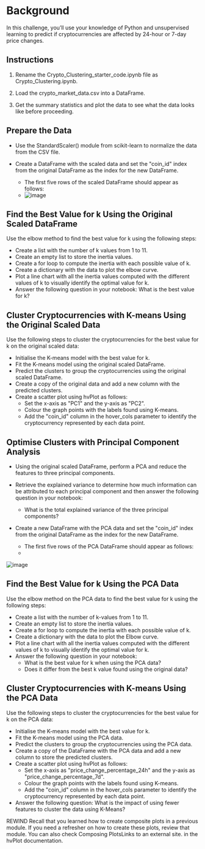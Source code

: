 # Background

In this challenge, you’ll use your knowledge of Python and unsupervised learning to predict if cryptocurrencies are affected by 24-hour or 7-day price changes.

Instructions
--
 1. Rename the Crypto_Clustering_starter_code.ipynb file as Crypto_Clustering.ipynb.

 2. Load the crypto_market_data.csv into a DataFrame.

 3. Get the summary statistics and plot the data to see what the data looks like before proceeding.

Prepare the Data
--
 - Use the StandardScaler() module from scikit-learn to normalize the data from the CSV file.

 - Create a DataFrame with the scaled data and set the "coin_id" index from the original DataFrame as the index for the new DataFrame.

   - The first five rows of the scaled DataFrame should appear as follows:
   - 
     ![image](https://github.com/YaredHaile/CryptoClustering/assets/142150544/a4863bf5-cb17-43f5-9234-3b41467c2e1e)

Find the Best Value for k Using the Original Scaled DataFrame
--
Use the elbow method to find the best value for k using the following steps:

- Create a list with the number of k values from 1 to 11.
- Create an empty list to store the inertia values.
- Create a for loop to compute the inertia with each possible value of k.
- Create a dictionary with the data to plot the elbow curve.
- Plot a line chart with all the inertia values computed with the different values of k to visually identify the optimal value for k.
- Answer the following question in your notebook: What is the best value for k?

  
Cluster Cryptocurrencies with K-means Using the Original Scaled Data
--
Use the following steps to cluster the cryptocurrencies for the best value for k on the original scaled data:

- Initialise the K-means model with the best value for k.
- Fit the K-means model using the original scaled DataFrame.
- Predict the clusters to group the cryptocurrencies using the original scaled DataFrame.
- Create a copy of the original data and add a new column with the predicted clusters.
- Create a scatter plot using hvPlot as follows:
  - Set the x-axis as "PC1" and the y-axis as "PC2".
  - Colour the graph points with the labels found using K-means.
  - Add the "coin_id" column in the hover_cols parameter to identify the cryptocurrency represented by each data point.

    
Optimise Clusters with Principal Component Analysis
--
- Using the original scaled DataFrame, perform a PCA and reduce the features to three principal components.
- Retrieve the explained variance to determine how much information can be attributed to each principal component and then answer the following question in your notebook:
  - What is the total explained variance of the three principal components?
- Create a new DataFrame with the PCA data and set the "coin_id" index from the original DataFrame as the index for the new DataFrame.

  - The first five rows of the PCA DataFrame should appear as follows:
  - 
![image](https://github.com/YaredHaile/CryptoClustering/assets/142150544/c8b0d151-e2ca-43c4-8197-daf14772fae5)

Find the Best Value for k Using the PCA Data
--
Use the elbow method on the PCA data to find the best value for k using the following steps:

- Create a list with the number of k-values from 1 to 11.
- Create an empty list to store the inertia values.
- Create a for loop to compute the inertia with each possible value of k.
- Create a dictionary with the data to plot the Elbow curve.
- Plot a line chart with all the inertia values computed with the different values of k to visually identify the optimal value for k.
- Answer the following question in your notebook:
  - What is the best value for k when using the PCA data?
  - Does it differ from the best k value found using the original data?
    
Cluster Cryptocurrencies with K-means Using the PCA Data
--
Use the following steps to cluster the cryptocurrencies for the best value for k on the PCA data:

- Initialise the K-means model with the best value for k.
- Fit the K-means model using the PCA data.
- Predict the clusters to group the cryptocurrencies using the PCA data.
- Create a copy of the DataFrame with the PCA data and add a new column to store the predicted clusters.
- Create a scatter plot using hvPlot as follows:
  - Set the x-axis as "price_change_percentage_24h" and the y-axis as "price_change_percentage_7d".
  - Colour the graph points with the labels found using K-means.
  - Add the "coin_id" column in the hover_cols parameter to identify the cryptocurrency represented by each data point.
- Answer the following question:
What is the impact of using fewer features to cluster the data using K-Means?

REWIND
Recall that you learned how to create composite plots in a previous module. If you need a refresher on how to create these plots, review that module. You can also check Composing PlotsLinks to an external site. in the hvPlot documentation.

